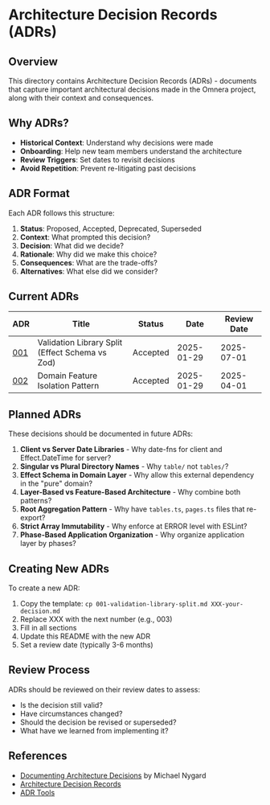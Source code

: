 # Architecture Decision Records (ADRs)

## Overview

This directory contains Architecture Decision Records (ADRs) - documents that capture important architectural decisions made in the Omnera project, along with their context and consequences.

## Why ADRs?

- **Historical Context**: Understand why decisions were made
- **Onboarding**: Help new team members understand the architecture
- **Review Triggers**: Set dates to revisit decisions
- **Avoid Repetition**: Prevent re-litigating past decisions

## ADR Format

Each ADR follows this structure:

1. **Status**: Proposed, Accepted, Deprecated, Superseded
2. **Context**: What prompted this decision?
3. **Decision**: What did we decide?
4. **Rationale**: Why did we make this choice?
5. **Consequences**: What are the trade-offs?
6. **Alternatives**: What else did we consider?

## Current ADRs

| ADR                                      | Title                                           | Status   | Date       | Review Date |
| ---------------------------------------- | ----------------------------------------------- | -------- | ---------- | ----------- |
| [001](./001-validation-library-split.md) | Validation Library Split (Effect Schema vs Zod) | Accepted | 2025-01-29 | 2025-07-01  |
| [002](./002-domain-feature-isolation.md) | Domain Feature Isolation Pattern                | Accepted | 2025-01-29 | 2025-04-01  |

## Planned ADRs

These decisions should be documented in future ADRs:

1. **Client vs Server Date Libraries** - Why date-fns for client and Effect.DateTime for server?
2. **Singular vs Plural Directory Names** - Why `table/` not `tables/`?
3. **Effect Schema in Domain Layer** - Why allow this external dependency in the "pure" domain?
4. **Layer-Based vs Feature-Based Architecture** - Why combine both patterns?
5. **Root Aggregation Pattern** - Why have `tables.ts`, `pages.ts` files that re-export?
6. **Strict Array Immutability** - Why enforce at ERROR level with ESLint?
7. **Phase-Based Application Organization** - Why organize application layer by phases?

## Creating New ADRs

To create a new ADR:

1. Copy the template: `cp 001-validation-library-split.md XXX-your-decision.md`
2. Replace XXX with the next number (e.g., 003)
3. Fill in all sections
4. Update this README with the new ADR
5. Set a review date (typically 3-6 months)

## Review Process

ADRs should be reviewed on their review dates to assess:

- Is the decision still valid?
- Have circumstances changed?
- Should the decision be revised or superseded?
- What have we learned from implementing it?

## References

- [Documenting Architecture Decisions](https://cognitect.com/blog/2011/11/15/documenting-architecture-decisions) by Michael Nygard
- [Architecture Decision Records](https://adr.github.io/)
- [ADR Tools](https://github.com/npryce/adr-tools)
